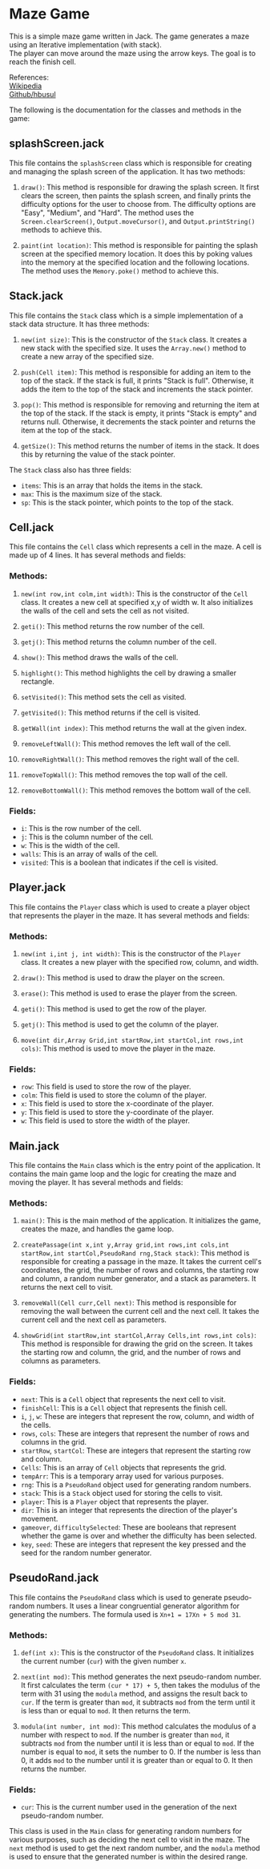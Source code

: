 # Maze Game

This is a simple maze game written in Jack. The game generates a maze using an Iterative implementation (with stack).  
The player can move around the maze using the arrow keys. The goal is to reach the finish cell.

References:  
    [Wikipedia](https://en.wikipedia.org/wiki/Maze_generation_algorithm)  
    [Github/hbusul](https://github.com/hbusul/MazeEscaper)  

The following is the documentation for the classes and methods in the game:
## splashScreen.jack

This file contains the `splashScreen` class which is responsible for creating and managing the splash screen of the application. It has two methods:

1. `draw()`: This method is responsible for drawing the splash screen. It first clears the screen, then paints the splash screen, and finally prints the difficulty options for the user to choose from. The difficulty options are "Easy", "Medium", and "Hard". The method uses the `Screen.clearScreen()`, `Output.moveCursor()`, and `Output.printString()` methods to achieve this.

2. `paint(int location)`: This method is responsible for painting the splash screen at the specified memory location. It does this by poking values into the memory at the specified location and the following locations. The method uses the `Memory.poke()` method to achieve this.

## Stack.jack

This file contains the `Stack` class which is a simple implementation of a stack data structure. It has three methods:

1. `new(int size)`: This is the constructor of the `Stack` class. It creates a new stack with the specified size. It uses the `Array.new()` method to create a new array of the specified size.

2. `push(Cell item)`: This method is responsible for adding an item to the top of the stack. If the stack is full, it prints "Stack is full". Otherwise, it adds the item to the top of the stack and increments the stack pointer.

3. `pop()`: This method is responsible for removing and returning the item at the top of the stack. If the stack is empty, it prints "Stack is empty" and returns null. Otherwise, it decrements the stack pointer and returns the item at the top of the stack.

4. `getSize()`: This method returns the number of items in the stack. It does this by returning the value of the stack pointer.

The `Stack` class also has three fields:

- `items`: This is an array that holds the items in the stack.
- `max`: This is the maximum size of the stack.
- `sp`: This is the stack pointer, which points to the top of the stack.

## Cell.jack

This file contains the `Cell` class which represents a cell in the maze. A cell is made up of 4 lines. It has several methods and fields:

### Methods:

1. `new(int row,int colm,int width)`: This is the constructor of the `Cell` class. It creates a new cell at specified x,y of width w. It also initializes the walls of the cell and sets the cell as not visited.

2. `geti()`: This method returns the row number of the cell.

3. `getj()`: This method returns the column number of the cell.

4. `show()`: This method draws the walls of the cell.

5. `highlight()`: This method highlights the cell by drawing a smaller rectangle.

6. `setVisited()`: This method sets the cell as visited.

7. `getVisited()`: This method returns if the cell is visited.

8. `getWall(int index)`: This method returns the wall at the given index.

9. `removeLeftWall()`: This method removes the left wall of the cell.

10. `removeRightWall()`: This method removes the right wall of the cell.

11. `removeTopWall()`: This method removes the top wall of the cell.

12. `removeBottomWall()`: This method removes the bottom wall of the cell.

### Fields:

- `i`: This is the row number of the cell.
- `j`: This is the column number of the cell.
- `w`: This is the width of the cell.
- `walls`: This is an array of walls of the cell.
- `visited`: This is a boolean that indicates if the cell is visited.

## Player.jack

This file contains the `Player` class which is used to create a player object that represents the player in the maze. It has several methods and fields:

### Methods:

1. `new(int i,int j, int width)`: This is the constructor of the `Player` class. It creates a new player with the specified row, column, and width.

2. `draw()`: This method is used to draw the player on the screen.

3. `erase()`: This method is used to erase the player from the screen.

4. `geti()`: This method is used to get the row of the player.

5. `getj()`: This method is used to get the column of the player.

6. `move(int dir,Array Grid,int startRow,int startCol,int rows,int cols)`: This method is used to move the player in the maze.

### Fields:

- `row`: This field is used to store the row of the player.
- `colm`: This field is used to store the column of the player.
- `x`: This field is used to store the x-coordinate of the player.
- `y`: This field is used to store the y-coordinate of the player.
- `w`: This field is used to store the width of the player.


## Main.jack

This file contains the `Main` class which is the entry point of the application. It contains the main game loop and the logic for creating the maze and moving the player. It has several methods and fields:

### Methods:

1. `main()`: This is the main method of the application. It initializes the game, creates the maze, and handles the game loop.

2. `createPassage(int x,int y,Array grid,int rows,int cols,int startRow,int startCol,PseudoRand rng,Stack stack)`: This method is responsible for creating a passage in the maze. It takes the current cell's coordinates, the grid, the number of rows and columns, the starting row and column, a random number generator, and a stack as parameters. It returns the next cell to visit.

3. `removeWall(Cell curr,Cell next)`: This method is responsible for removing the wall between the current cell and the next cell. It takes the current cell and the next cell as parameters.

4. `showGrid(int startRow,int startCol,Array Cells,int rows,int cols)`: This method is responsible for drawing the grid on the screen. It takes the starting row and column, the grid, and the number of rows and columns as parameters.

### Fields:

- `next`: This is a `Cell` object that represents the next cell to visit.
- `finishCell`: This is a `Cell` object that represents the finish cell.
- `i`, `j`, `w`: These are integers that represent the row, column, and width of the cells.
- `rows`, `cols`: These are integers that represent the number of rows and columns in the grid.
- `startRow`, `startCol`: These are integers that represent the starting row and column.
- `Cells`: This is an array of `Cell` objects that represents the grid.
- `tempArr`: This is a temporary array used for various purposes.
- `rng`: This is a `PseudoRand` object used for generating random numbers.
- `stack`: This is a `Stack` object used for storing the cells to visit.
- `player`: This is a `Player` object that represents the player.
- `dir`: This is an integer that represents the direction of the player's movement.
- `gameover`, `difficultySelected`: These are booleans that represent whether the game is over and whether the difficulty has been selected.
- `key`, `seed`: These are integers that represent the key pressed and the seed for the random number generator.

## PseudoRand.jack

This file contains the `PseudoRand` class which is used to generate pseudo-random numbers. It uses a linear congruential generator algorithm for generating the numbers. The formula used is `Xn+1 = 17Xn + 5 mod 31`.

### Methods:

1. `def(int x)`: This is the constructor of the `PseudoRand` class. It initializes the current number (`cur`) with the given number `x`.

2. `next(int mod)`: This method generates the next pseudo-random number. It first calculates the term `(cur * 17) + 5`, then takes the modulus of the term with 31 using the `modula` method, and assigns the result back to `cur`. If the term is greater than `mod`, it subtracts `mod` from the term until it is less than or equal to `mod`. It then returns the term.

3. `modula(int number, int mod)`: This method calculates the modulus of a number with respect to `mod`. If the number is greater than `mod`, it subtracts `mod` from the number until it is less than or equal to `mod`. If the number is equal to `mod`, it sets the number to 0. If the number is less than 0, it adds `mod` to the number until it is greater than or equal to 0. It then returns the number.

### Fields:

- `cur`: This is the current number used in the generation of the next pseudo-random number.

This class is used in the `Main` class for generating random numbers for various purposes, such as deciding the next cell to visit in the maze. The `next` method is used to get the next random number, and the `modula` method is used to ensure that the generated number is within the desired range.